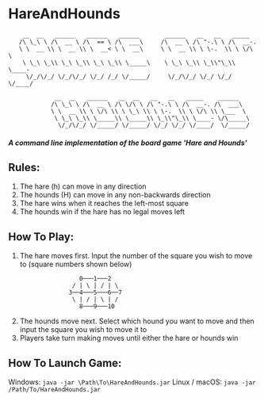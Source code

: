 # HareAndHounds

```
    __  __   ______   ______   ______       ______   __   __   _____
   /\ \_\ \ /\  __ \ /\  == \ /\  ___\     /\  __ \ /\ "-.\ \ /\  __-.
   \ \  __ \\ \  __ \\ \  __< \ \  __\     \ \  __ \\ \ \-.  \\ \ \/\ \
    \ \_\ \_\\ \_\ \_\\ \_\ \_\\ \_____\    \ \_\ \_\\ \_\\"\_\\ \____-
     \/_/\/_/ \/_/\/_/ \/_/ /_/ \/_____/     \/_/\/_/ \/_/ \/_/ \/____/

             __  __   ______   __  __   __   __   _____    ______
            /\ \_\ \ /\  __ \ /\ \/\ \ /\ "-.\ \ /\  __-. /\  ___\
            \ \  __ \\ \ \/\ \\ \ \_\ \\ \ \-.  \\ \ \/\ \\ \___  \
             \ \_\ \_\\ \_____\\ \_____\\ \_\\"\_\\ \____- \/\_____\
              \/_/\/_/ \/_____/ \/_____/ \/_/ \/_/ \/____/  \/_____/ 
 ```

##### *A command line implementation of the board game 'Hare and Hounds'*
 
 ## Rules:
  1. The hare (h) can move in any direction
  2. The hounds (H) can move in any non-backwards direction
  3. The hare wins when it reaches the left-most square
  4. The hounds win if the hare has no legal moves left

## How To Play:
  1. The hare moves first. Input the number of the square
     you wish to move to (square numbers shown below)
```
                    0───1───2
                  / | \ | / | \
                 3──4───5───6──7
                  \ | / | \ | /
                    8───9───10
```

  2. The hounds move next. Select which hound you want to
     move and then input the square you wish to move it to
  3. Players take turn making moves until either the hare or hounds win

## How To Launch Game:
 
 Windows: ```java -jar \Path\To\HareAndHounds.jar```
 Linux / macOS: ```java -jar /Path/To/HareAndHounds.jar```

